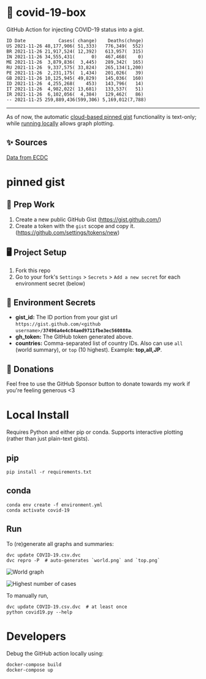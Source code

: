 # 🏥 covid-19-box

GitHub Action for injecting COVID-19 status into a gist.

```
ID Date            Cases( change)    Deaths(chnge)
US 2021-11-26 48,177,906( 51,333)   776,349(  552)
BR 2021-11-26 21,917,524( 12,392)   613,957(  315)
IN 2021-11-26 34,555,431(      0)   467,468(    0)
ME 2021-11-26  3,879,836(  3,445)   289,342(  165)
RU 2021-11-26  9,337,575( 33,824)   265,134(1,200)
PE 2021-11-26  2,231,175(  1,434)   201,026(   39)
GB 2021-11-26 10,125,945( 49,829)   145,036(  160)
ID 2021-11-26  4,255,268(    453)   143,796(   14)
IT 2021-11-26  4,982,022( 13,681)   133,537(   51)
IR 2021-11-26  6,102,056(  4,384)   129,462(   86)
-- 2021-11-25 259,889,436(599,306) 5,169,012(7,788)
```

---

As of now, the automatic [cloud-based pinned gist](#pinned-gist) functionality is text-only;
while [running locally](#local-install) allows graph plotting.

## ✨ Sources

[Data from ECDC](https://www.ecdc.europa.eu/en/publications-data/download-todays-data-geographic-distribution-covid-19-cases-worldwide)

# pinned gist

## 🎒 Prep Work
1. Create a new public GitHub Gist (https://gist.github.com/)
1. Create a token with the `gist` scope and copy it. (https://github.com/settings/tokens/new)

## 🖥 Project Setup
1. Fork this repo
1. Go to your fork's `Settings` > `Secrets` > `Add a new secret` for each environment secret (below)

## 🤫 Environment Secrets
- **gist_id:** The ID portion from your gist url `https://gist.github.com/<github username>/`**`37496a4e4c84aed9711fbe3ec560888a`**.
- **gh_token:** The GitHub token generated above.
- **countries:** Comma-separated list of country IDs. Also can use `all` (world summary), or `top` (10 highest). Example: **top,all,JP**.

## 💸 Donations

Feel free to use the GitHub Sponsor button to donate towards my work if you're feeling generous <3

# Local Install

Requires Python and either pip or conda. Supports interactive plotting (rather than just plain-text gists).

## pip

```
pip install -r requirements.txt
```

## conda

```
conda env create -f environment.yml
conda activate covid-19
```

## Run

To (re)generate all graphs and summaries:

```
dvc update COVID-19.csv.dvc
dvc repro -P  # auto-generates `world.png` and `top.png`
```

![World graph](world.png)

![Highest number of cases](top.png)

To manually run,

```
dvc update COVID-19.csv.dvc  # at least once
python covid19.py --help
```

# Developers

Debug the GitHub action locally using:

```
docker-compose build
docker-compose up
```

